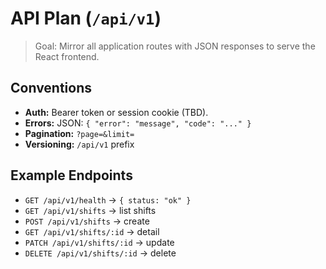 # API Plan (`/api/v1`)

> Goal: Mirror all application routes with JSON responses to serve the React frontend.

## Conventions
- **Auth:** Bearer token or session cookie (TBD).
- **Errors:** JSON: `{ "error": "message", "code": "..." }`
- **Pagination:** `?page=&limit=`
- **Versioning:** `/api/v1` prefix

## Example Endpoints
- `GET /api/v1/health` → `{ status: "ok" }`
- `GET /api/v1/shifts` → list shifts
- `POST /api/v1/shifts` → create
- `GET /api/v1/shifts/:id` → detail
- `PATCH /api/v1/shifts/:id` → update
- `DELETE /api/v1/shifts/:id` → delete

